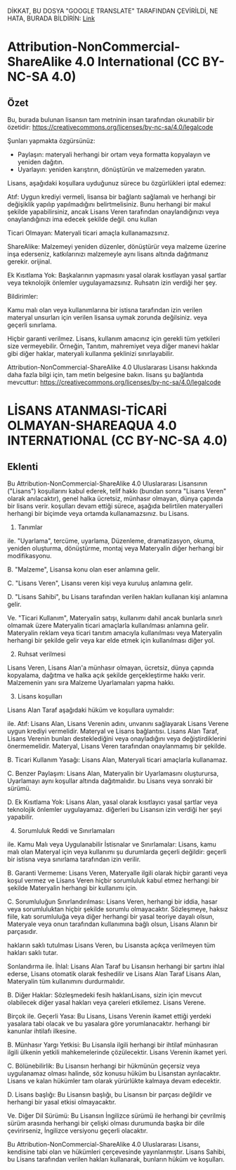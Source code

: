 DİKKAT, BU DOSYA "GOOGLE TRANSLATE" TARAFINDAN ÇEVİRİLDİ, NE HATA, BURADA BİLDİRİN: [Link](https://github.com/14wual/vkm/pulls)

# Attribution-NonCommercial-ShareAlike 4.0 International (CC BY-NC-SA 4.0)

## Özet

Bu, burada bulunan lisansın tam metninin insan tarafından okunabilir bir özetidir:
https://creativecommons.org/licenses/by-nc-sa/4.0/legalcode

Şunları yapmakta özgürsünüz:

- Paylaşın: materyali herhangi bir ortam veya formatta kopyalayın ve yeniden dağıtın.
- Uyarlayın: yeniden karıştırın, dönüştürün ve malzemeden yaratın.

Lisans, aşağıdaki koşullara uyduğunuz sürece bu özgürlükleri iptal edemez:

Atıf: Uygun krediyi vermeli, lisansa bir bağlantı sağlamalı ve herhangi bir değişiklik yapılıp yapılmadığını belirtmelisiniz.
Bunu herhangi bir makul şekilde yapabilirsiniz, ancak Lisans Veren tarafından onaylandığınızı veya onaylandığınızı ima edecek şekilde değil.
onu kullan

Ticari Olmayan: Materyali ticari amaçla kullanamazsınız.

ShareAlike: Malzemeyi yeniden düzenler, dönüştürür veya malzeme üzerine inşa ederseniz, katkılarınızı malzemeyle aynı lisans altında dağıtmanız gerekir.
orijinal.

Ek Kısıtlama Yok: Başkalarının yapmasını yasal olarak kısıtlayan yasal şartlar veya teknolojik önlemler uygulayamazsınız.
Ruhsatın izin verdiği her şey.

Bildirimler:

Kamu malı olan veya kullanımlarına bir istisna tarafından izin verilen materyal unsurları için verilen lisansa uymak zorunda değilsiniz.
veya geçerli sınırlama.

Hiçbir garanti verilmez. Lisans, kullanım amacınız için gerekli tüm yetkileri size vermeyebilir. Örneğin,
Tanıtım, mahremiyet veya diğer manevi haklar gibi diğer haklar, materyali kullanma şeklinizi sınırlayabilir.

Attribution-NonCommercial-ShareAlike 4.0 Uluslararası Lisansı hakkında daha fazla bilgi için, tam metin belgesine bakın.
lisans şu bağlantıda mevcuttur: https://creativecommons.org/licenses/by-nc-sa/4.0/legalcode

# LİSANS ATANMASI-TİCARİ OLMAYAN-SHAREAQUA 4.0 INTERNATIONAL (CC BY-NC-SA 4.0)

## Eklenti

Bu Attribution-NonCommercial-ShareAlike 4.0 Uluslararası Lisansının ("Lisans") koşullarını kabul ederek,
telif hakkı (bundan sonra "Lisans Veren" olarak anılacaktır), genel halka ücretsiz, münhasır olmayan, dünya çapında bir lisans verir.
koşulları devam ettiği sürece, aşağıda belirtilen materyalleri herhangi bir biçimde veya ortamda kullanamazsınız.
bu Lisans.

1. Tanımlar

ile. "Uyarlama", tercüme, uyarlama,
Düzenleme, dramatizasyon, okuma, yeniden oluşturma, dönüştürme, montaj veya Materyalin diğer herhangi bir modifikasyonu.

B. "Malzeme", Lisansa konu olan eser anlamına gelir.

C. "Lisans Veren", Lisansı veren kişi veya kuruluş anlamına gelir.

D. "Lisans Sahibi", bu Lisans tarafından verilen hakları kullanan kişi anlamına gelir.

Ve. "Ticari Kullanım", Materyalin satışı, kullanımı dahil ancak bunlarla sınırlı olmamak üzere Materyalin ticari amaçlarla kullanılması anlamına gelir.
Materyalin reklam veya ticari tanıtım amacıyla kullanılması veya Materyalin herhangi bir şekilde gelir veya kar elde etmek için kullanılması
diğer yol.

2. Ruhsat verilmesi

Lisans Veren, Lisans Alan'a münhasır olmayan, ücretsiz, dünya çapında kopyalama, dağıtma ve halka açık şekilde gerçekleştirme hakkı verir.
Malzemenin yanı sıra Malzeme Uyarlamaları yapma hakkı.

3. Lisans koşulları

Lisans Alan Taraf aşağıdaki hüküm ve koşullara uymalıdır:

ile. Atıf: Lisans Alan, Lisans Verenin adını, unvanını sağlayarak Lisans Verene uygun krediyi vermelidir.
Materyal ve Lisans bağlantısı. Lisans Alan Taraf, Lisans Verenin bunları desteklediğini veya onayladığını veya değiştirdiklerini önermemelidir.
Materyal, Lisans Veren tarafından onaylanmamış bir şekilde.

B. Ticari Kullanım Yasağı: Lisans Alan, Materyali ticari amaçlarla kullanamaz.

C. Benzer Paylaşım: Lisans Alan, Materyalin bir Uyarlamasını oluşturursa, Uyarlamayı aynı koşullar altında dağıtmalıdır.
bu Lisans veya sonraki bir sürümü.

D. Ek Kısıtlama Yok: Lisans Alan, yasal olarak kısıtlayıcı yasal şartlar veya teknolojik önlemler uygulayamaz.
diğerleri bu Lisansın izin verdiği her şeyi yapabilir.

4. Sorumluluk Reddi ve Sınırlamaları

ile. Kamu Malı veya Uygulanabilir İstisnalar ve Sınırlamalar: Lisans, kamu malı olan Materyal için veya kullanımı şu durumlarda geçerli değildir:
geçerli bir istisna veya sınırlama tarafından izin verilir.

B. Garanti Vermeme: Lisans Veren, Materyalle ilgili olarak hiçbir garanti veya koşul vermez ve Lisans Veren hiçbir sorumluluk kabul etmez
herhangi bir şekilde Materyalin herhangi bir kullanımı için.

C. Sorumluluğun Sınırlandırılması: Lisans Veren, herhangi bir iddia, hasar veya sorumluluktan hiçbir şekilde sorumlu olmayacaktır.
Sözleşmeye, haksız fiile, katı sorumluluğa veya diğer herhangi bir yasal teoriye dayalı olsun, Materyale veya onun tarafından kullanımına bağlı olsun,
Lisans Alanın bir parçasıdır.

hakların saklı tutulması
Lisans Veren, bu Lisansta açıkça verilmeyen tüm hakları saklı tutar.

Sonlandırma
ile. İhlal: Lisans Alan Taraf bu Lisansın herhangi bir şartını ihlal ederse, Lisans otomatik olarak feshedilir ve Lisans Alan Taraf
Lisans Alan, Materyalin tüm kullanımını durdurmalıdır.

B. Diğer Haklar: Sözleşmedeki fesih haklarıLisans, sizin için mevcut olabilecek diğer yasal hakları veya çareleri etkilemez.
Lisans Verene.

Birçok
ile. Geçerli Yasa: Bu Lisans, Lisans Verenin ikamet ettiği yerdeki yasalara tabi olacak ve bu yasalara göre yorumlanacaktır.
herhangi bir kanunlar ihtilafı ilkesine.

B. Münhasır Yargı Yetkisi: Bu Lisansla ilgili herhangi bir ihtilaf münhasıran ilgili ülkenin yetkili mahkemelerinde çözülecektir.
Lisans Verenin ikamet yeri.

C. Bölünebilirlik: Bu Lisansın herhangi bir hükmünün geçersiz veya uygulanamaz olması halinde, söz konusu hüküm bu Lisanstan ayrılacaktır.
Lisans ve kalan hükümler tam olarak yürürlükte kalmaya devam edecektir.

D. Lisans başlığı: Bu Lisansın başlığı, bu Lisansın bir parçası değildir ve herhangi bir yasal etkisi olmayacaktır.

Ve. Diğer Dil Sürümü: Bu Lisansın İngilizce sürümü ile herhangi bir çevrilmiş sürüm arasında herhangi bir çelişki olması durumunda
başka bir dile çevirirseniz, İngilizce versiyonu geçerli olacaktır.

Bu Attribution-NonCommercial-ShareAlike 4.0 Uluslararası Lisansı, kendisine tabi olan ve
hükümleri çerçevesinde yayınlanmıştır. Lisans Sahibi, bu Lisans tarafından verilen hakları kullanarak,
bunların hüküm ve koşulları.